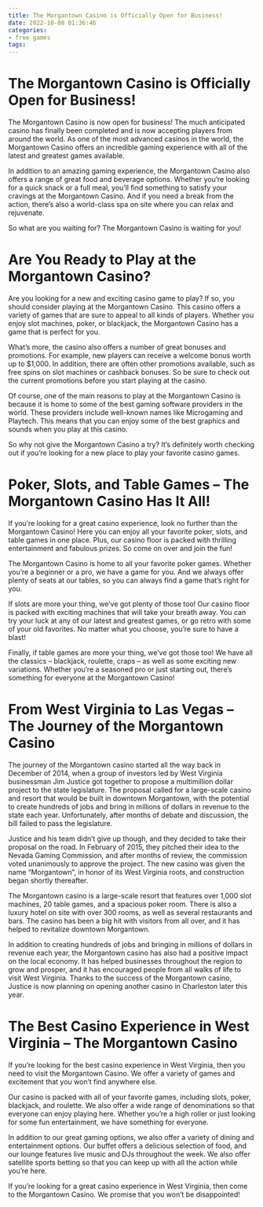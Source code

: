 ```yaml
---
title: The Morgantown Casino is Officially Open for Business!
date: 2022-10-08 01:36:46
categories:
- free games
tags:
---
```



#  The Morgantown Casino is Officially Open for Business!

The Morgantown Casino is now open for business! The much anticipated casino has finally been completed and is now accepting players from around the world. As one of the most advanced casinos in the world, the Morgantown Casino offers an incredible gaming experience with all of the latest and greatest games available.

In addition to an amazing gaming experience, the Morgantown Casino also offers a range of great food and beverage options. Whether you’re looking for a quick snack or a full meal, you’ll find something to satisfy your cravings at the Morgantown Casino. And if you need a break from the action, there’s also a world-class spa on site where you can relax and rejuvenate.

So what are you waiting for? The Morgantown Casino is waiting for you!

#  Are You Ready to Play at the Morgantown Casino?

Are you looking for a new and exciting casino game to play? If so, you should consider playing at the Morgantown Casino. This casino offers a variety of games that are sure to appeal to all kinds of players. Whether you enjoy slot machines, poker, or blackjack, the Morgantown Casino has a game that is perfect for you.

What’s more, the casino also offers a number of great bonuses and promotions. For example, new players can receive a welcome bonus worth up to $1,000. In addition, there are often other promotions available, such as free spins on slot machines or cashback bonuses. So be sure to check out the current promotions before you start playing at the casino.

Of course, one of the main reasons to play at the Morgantown Casino is because it is home to some of the best gaming software providers in the world. These providers include well-known names like Microgaming and Playtech. This means that you can enjoy some of the best graphics and sounds when you play at this casino.

So why not give the Morgantown Casino a try? It’s definitely worth checking out if you’re looking for a new place to play your favorite casino games.

#  Poker, Slots, and Table Games – The Morgantown Casino Has It All!

If you’re looking for a great casino experience, look no further than the Morgantown Casino! Here you can enjoy all your favorite poker, slots, and table games in one place. Plus, our casino floor is packed with thrilling entertainment and fabulous prizes. So come on over and join the fun!

The Morgantown Casino is home to all your favorite poker games. Whether you’re a beginner or a pro, we have a game for you. And we always offer plenty of seats at our tables, so you can always find a game that’s right for you.

If slots are more your thing, we’ve got plenty of those too! Our casino floor is packed with exciting machines that will take your breath away. You can try your luck at any of our latest and greatest games, or go retro with some of your old favorites. No matter what you choose, you’re sure to have a blast!

Finally, if table games are more your thing, we’ve got those too! We have all the classics – blackjack, roulette, craps – as well as some exciting new variations. Whether you’re a seasoned pro or just starting out, there’s something for everyone at the Morgantown Casino!

#  From West Virginia to Las Vegas – The Journey of the Morgantown Casino 

The journey of the Morgantown casino started all the way back in December of 2014, when a group of investors led by West Virginia businessman Jim Justice got together to propose a multimillion dollar project to the state legislature. The proposal called for a large-scale casino and resort that would be built in downtown Morgantown, with the potential to create hundreds of jobs and bring in millions of dollars in revenue to the state each year. Unfortunately, after months of debate and discussion, the bill failed to pass the legislature.

Justice and his team didn’t give up though, and they decided to take their proposal on the road. In February of 2015, they pitched their idea to the Nevada Gaming Commission, and after months of review, the commission voted unanimously to approve the project. The new casino was given the name “Morgantown”, in honor of its West Virginia roots, and construction began shortly thereafter.

The Morgantown casino is a large-scale resort that features over 1,000 slot machines, 20 table games, and a spacious poker room. There is also a luxury hotel on site with over 300 rooms, as well as several restaurants and bars. The casino has been a big hit with visitors from all over, and it has helped to revitalize downtown Morgantown.

In addition to creating hundreds of jobs and bringing in millions of dollars in revenue each year, the Morgantown casino has also had a positive impact on the local economy. It has helped businesses throughout the region to grow and prosper, and it has encouraged people from all walks of life to visit West Virginia. Thanks to the success of the Morgantown casino, Justice is now planning on opening another casino in Charleston later this year.

#  The Best Casino Experience in West Virginia – The Morgantown Casino

If you’re looking for the best casino experience in West Virginia, then you need to visit the Morgantown Casino. We offer a variety of games and excitement that you won’t find anywhere else.

Our casino is packed with all of your favorite games, including slots, poker, blackjack, and roulette. We also offer a wide range of denominations so that everyone can enjoy playing here. Whether you’re a high roller or just looking for some fun entertainment, we have something for everyone.

In addition to our great gaming options, we also offer a variety of dining and entertainment options. Our buffet offers a delicious selection of food, and our lounge features live music and DJs throughout the week. We also offer satellite sports betting so that you can keep up with all the action while you’re here.

If you’re looking for a great casino experience in West Virginia, then come to the Morgantown Casino. We promise that you won’t be disappointed!